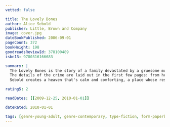 ```yaml
---
vetted: false

title: The Lovely Bones
author: Alice Sebold
publisher: Little, Brown and Company
image: cover.jpg
dateBookPublished: 2006-09-01
pageCount: 372
bookHeight: 198
goodreadsReviewId: 378100489
isbn13: 9780316166683

summary: |
  The Lovely Bones is the story of a family devastated by a gruesome murder — a murder recounted by the teenage victim. Upsetting, you say? Remarkably, first-time novelist Alice Sebold takes this difficult material and delivers a compelling and accomplished exploration of a fractured family's need for peace and closure.
  The details of the crime are laid out in the first few pages: from her vantage point in heaven, Susie Salmon describes how she was confronted by the murderer one December afternoon on her way home from school. Lured into an underground hiding place, she was raped and killed. But what the reader knows, her family does not. Anxiously, we keep vigil with Susie, aching for her grieving family, desperate for the killer to be found and punished.
  Sebold creates a heaven that's calm and comforting, a place whose residents can have whatever they enjoyed when they were alive — and then some. But Susie isn't ready to release her hold on life just yet, and she intensely watches her family and friends as they struggle to cope with a reality in which she is no longer a part. To her great credit, Sebold has shaped one of the most loving and sympathetic fathers in contemporary literature.

rating5: 2

readDates: [[2009-12-25, 2010-01-01]]

dateRated: 2010-01-01

tags: [genre-young-adult, genre-contemporary, type-fiction, form-paperback]
---
```

